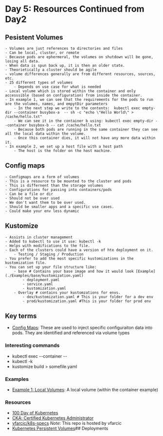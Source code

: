# Day 5: Resources Continued from Day2

## Pesistent Volumes
    - Volumes are just references to directories and files
    - Can be local, cluster, or remote
    - Because pods are ephermeral, the volumes on shutdown will be gone, losing all data.
    - When data is spun back up, it is then an older state.
    - Theorietically a cluster should be agile
    - volume differences generally are from different resources, sources, etc.
    - 25 different types of volumes
        - Depends on use case for what is needed
    - Local volume which is stored within the container and only accesssible (based on configuration) from inside the container.
    - In example 1, we can see that the requirements for the pods to run are the volumes, names, and empytDir parameters
        - In the next step we write to the contents:  kubectl exec empty-dir --container busybox-a  -- sh -c "echo \"Hello World\" > /cache/hello.txt"
        - We can see it in the container b using: kubectl exec empty-dir --container busybox-b -- cat /cache/hello.txt
        - Because both pods are running in the same container they can see all the local data within the volume.
        - Once this container dies, it will not have any more data within it.
    - In example 2, we set up a host file with a host path
        - The host is the folder on the host machine.


## Config maps
    - Configmaps are a form of volumes
    - This is a resource to be mounted to the cluster and pods
    - This is differnent than the storage volumes
    - Configurations for passing into containers/pods
    - Can be a file or dir
    - Should not be over used
    - We don't want them to be over used.
    - Should be smaller apps and a specific use cases.
    - Could make your env less dynamic

## Kustomize
    - Assists in cluster management
    - Added to kubectl to use it use: kubectl -k
    - Helps with modifications to the file.
    - Each of the clusters could have a version of hte deployment on it.
        - Testing / Staging / Production
    - You prefer to add the most specific kustomizations in the kustomization file.
    - You can set up your file structure like:
        - base # Contains your base image and how it would look [Example](./Examples/base/kustomization.yaml)
            - deployment.yaml
            - service.yaml
            - kustomization.yaml
        - Overlay # contains your kustomzations for envs.
            - dev/kustomization.yaml # This is your folder for a dev env
            - prod/kustomization.yaml #This is your folder for prod env


## Key terms
- [Config Maps](https://kubernetes.io/docs/concepts/storage/volumes/#configmap): These are used to inject specific configuraiton data into pods. They are identified and referenced via volume types


### Interesting commands
- kubectl exec <name> --container <container name> -- <command>
- kubectl -k <Kustomize>
- kustomize build <file location> > somefile.yaml

### Examples
- [Example 1: Local Volumes](./Examples/pod.example.yaml): A local volume (within the container example)


### Resources
- [100 Day of Kubernetes](https://100daysofkubernetes.io/start/intro-to-k8s.html)
- [CKA: Certified Kubernetes Administrator](certified-kubernetes-administrator-with-practice-tests)
- [vfarcic/k8s-specs](https://github.com/vfarcic/k8s-specs) *Note*: This repo is hosted by vfarcic
- [Kubernetes Persistent Volumes](https://kubernetes.io/docs/concepts/storage/persistent-volumes/)## Deployments
